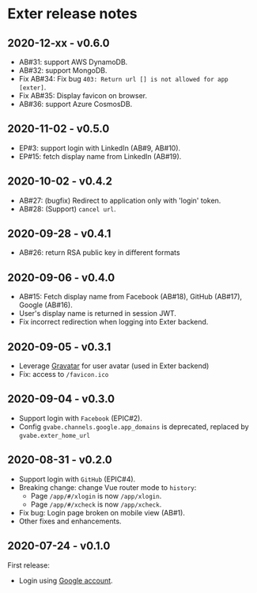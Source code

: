 # Exter release notes

## 2020-12-xx - v0.6.0

- AB#31: support AWS DynamoDB.
- AB#32: support MongoDB.
- Fix AB#34: Fix bug `403: Return url [] is not allowed for app [exter]`.
- Fix AB#35: Display favicon on browser.
- AB#36: support Azure CosmosDB.

## 2020-11-02 - v0.5.0

- EP#3: support login with LinkedIn (AB#9, AB#10).
- EP#15: fetch display name from LinkedIn (AB#19).

## 2020-10-02 - v0.4.2

- AB#27: (bugfix) Redirect to application only with 'login' token.
- AB#28: (Support) `cancel url`.

## 2020-09-28 - v0.4.1

- AB#26: return RSA public key in different formats

## 2020-09-06 - v0.4.0

- AB#15: Fetch display name from Facebook (AB#18), GitHub (AB#17), Google (AB#16).
- User's display name is returned in session JWT.
- Fix incorrect redirection when logging into Exter backend.

## 2020-09-05 - v0.3.1

- Leverage [Gravatar](https://gravatar.com/) for user avatar (used in Exter backend)
- Fix: access to `/favicon.ico`

## 2020-09-04 - v0.3.0

- Support login with `Facebook` (EPIC#2).
- Config `gvabe.channels.google.app_domains` is deprecated, replaced by `gvabe.exter_home_url`

## 2020-08-31 - v0.2.0

- Support login with `GitHub` (EPIC#4).
- Breaking change: change Vue router mode to `history`:
  - Page `/app/#/xlogin` is now `/app/xlogin`.
  - Page `/app/#/xcheck` is now `/app/xcheck`.
- Fix bug: Login page broken on mobile view (AB#1).
- Other fixes and enhancements.

## 2020-07-24 - v0.1.0

First release:

- Login using [Google account](https://www.google.com/account/about/).
